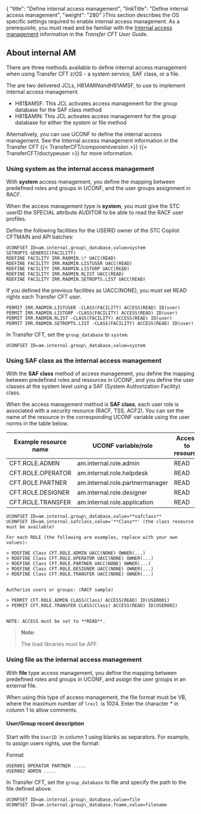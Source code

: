 {
    "title": "Define internal access management",
    "linkTitle": "Define internal access management",
    "weight": "280"
}This section describes the OS specific settings required to enable internal access management. As a prerequisite, you must read and be familiar with the [Internal access management](https://docs.axway.com/bundle/TransferCFT_38_UsersGuide_allOS_en_HTML5/page/Content/internal_access_mgt/internal_a_m_start_here.htm) information in the *Transfer CFT User Guide*.

## About internal AM

There are three methods available to define internal access management when using Transfer CFT z/OS - a system service, SAF class, or a file.

The are two delivered JCLs, H81$AMIN and H81$AMSF, to use to implement internal access management.

-   H81$AMSF: This JCL activates access management for the group database for the SAF class method
-   H81$AMIN: This JCL activates access management for the group database for either the system or file method

Alternatively, you can use UCONF to define the internal access management. See the Internal access management information in the Transfer CFT {{< TransferCFT/componentversion  >}} {{< TransferCFT/doctypeuser  >}} for more information.

### Using system as the internal access management

With **system** access management, you define the mapping between predefined roles and groups in UCONF, and the user groups assignment in RACF.

When the access management type is **system**, you must give the STC userID the SPECIAL attribute AUDITOR to be able to read the RACF user profiles.

Define the following facilities for the USERID owner of the STC Copilot CFTMAIN and API batches:

```
UCONFSET ID=am.internal.group\_database,value=system
SETROPTS GENERIC(FACILITY)
RDEFINE FACILITY IRR.RADMIN.\* UACC(READ)
RDEFINE FACILITY IRR.RADMIN.LISTUSER UACC(READ)
RDEFINE FACILITY IRR.RADMIN.LISTGRP UACC(READ)
RDEFINE FACILITY IRR.RADMIN.RLIST UACC(READ)
RDEFINE FACILITY IRR.RADMIN.SETROPTS.LIST UACC(READ)
```

If you defined the previous facilities as UACC(NONE), you must set READ rights each Transfer CFT user.

```
PERMIT IRR.RADMIN.LISTUSER -CLASS(FACILITY) ACCESS(READ) ID(user)
PERMIT IRR.RADMIN.LISTGRP -CLASS(FACILITY) ACCESS(READ) ID(user)
PERMIT IRR.RADMIN.RLIST -CLASS(FACILITY) ACCESS(READ) ID(user)
PERMIT IRR.RADMIN.SETROPTS.LIST -CLASS(FACILITY) ACCESS(READ) ID(user)
```

In Transfer CFT, set the `group_database` to `system`.

```
UCONFSET ID=am.internal.group\_database,value=system
```

### Using SAF class as the internal access management

With the **SAF class** method of access management, you define the mapping between predefined roles and resources in UCONF, and you define the user classes at the system level using a SAF (System Authorization Facility) class.

When the access management method is **SAF class**, each user role is associated with a security resource (RACF, TSS, ACF2). You can set the name of the resource in the corresponding UCONF variable using the user norms in the table below.


| Example resource name  | UCONF variable/role  | Access to resource  |
| --- | --- | --- |
| CFT.ROLE.ADMIN  | am.internal.role.admin  | READ  |
| CFT.ROLE.OPERATOR  | am.internal.role.helpdesk  | READ  |
| CFT.ROLE.PARTNER  | am.internal.role.partnermanager  | READ  |
| CFT.ROLE.DESIGNER  | am.internal.role.designer  | READ  |
| CFT.ROLE.TRANSFER  | am.internal.role.application  | READ  |


```
UCONFSET ID=am.internal.group\_database,value=**safclass**
UCONFSET ID=am.internal.safclass,value='**Class**' (the class resource must be available)
 
For each ROLE (the following are examples, replace with your own values):

> RDEFINE Class CFT.ROLE.ADMIN UACC(NONE) OWNER(...)
> RDEFINE Class CFT.ROLE.OPERATOR UACC(NONE) OWNER(...)
> RDEFINE Class CFT.ROLE.PARTNER UACC(NONE) OWNER(...)
> RDEFINE Class CFT.ROLE.DESIGNER UACC(NONE) OWNER(...)
> RDEFINE Class CFT.ROLE.TRANSFER UACC(NONE) OWNER(...)

 
Authorize users or groups: (RACF sample)

> PERMIT CFT.ROLE.ADMIN CLASS(Class) ACCESS(READ) ID(USER001)
> PERMIT CFT.ROLE.TRANSFER CLASS(Class) ACCESS(READ) ID(USER002)

 
NOTE: ACCESS must be set to **READ**.
```

> **Note:**
>
> The load libraries must be APF.

### Using file as the internal access management

With **file** type access management, you define the mapping between predefined roles and groups in UCONF, and assign the user groups in an external file.

When using this type of access management, the file format must be VB, where the maximum number of `lrecl `is 1024. Enter the character \* in column 1 to allow comments.

#### User/Group record description

Start with the `UserID `in column 1 using blanks as separators. For example, to assign users rights, use the format:

Format

```
USER001 OPERATOR PARTNER .....
USER002 ADMIN ..... 
```

In Transfer CFT, set the `group_database` to file and specify the path to the file defined above.

```
UCONFSET ID=am.internal.group\_database,value=file
UCONFSET ID=am.internal.group\_database.fname,value=filename
```
